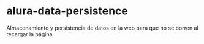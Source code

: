 # alura-data-persistence
Almacenamiento y persistencia de datos en la web para que no se borren al recargar la página.
